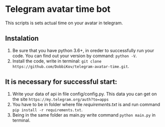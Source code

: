# Telegram avatar time bot
This scripts is sets actual time on your avatar in telegram.

## Instalation
  1. Be sure that you have python 3.6+, in oreder to successfully run your code. You can find out your version by command: `python -V`.
  2. Install the code, write in terminal: `git clone https://github.com/DobbiKov/telegram-avatar-time.git`.

## It is necessary for successful start:
  1. Write your data of api in file config/config.py. This data you can get on the site `https://my.telegram.org/auth?to=apps`
  2. You have to be in folder where file *requirements.txt* is and run command `pip install -r requirements.txt`.
  3. Being in the same folder as main.py write command `python main.py` in terminal.
